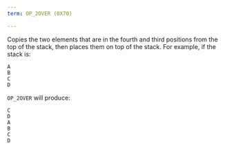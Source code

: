 ```yaml
---
term: OP_2OVER (0X70)

---
```

Copies the two elements that are in the fourth and third positions from the top of the stack, then places them on top of the stack. For example, if the stack is:

```text
A
B
C
D
```

`OP_2OVER` will produce:

```text
C
D
A
B
C
D
```